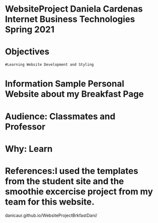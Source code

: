 # WebsiteProject Daniela Cardenas Internet Business Technologies Spring 2021
# Objectives 
    #Learning Website Development and Styling
# Information Sample Personal Website about my Breakfast Page
# Audience: Classmates and Professor 
# Why: Learn
# References:I used the templates from the student site and the smoothie excercise project from my team for this website.
danicaur.github.io/WebsiteProjectBrkfastDani/

